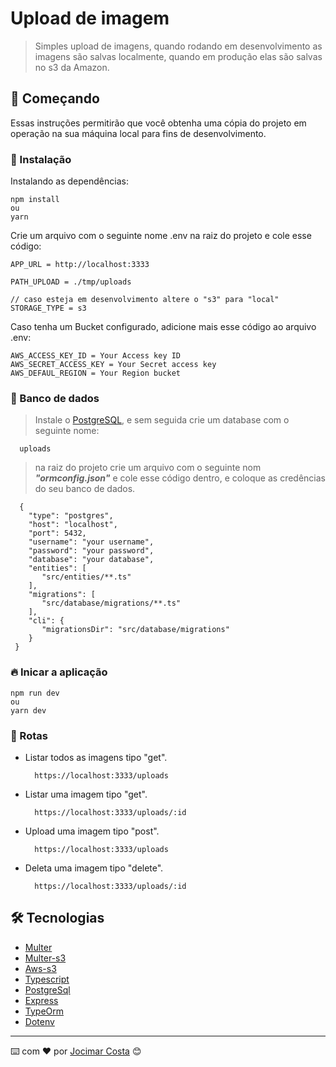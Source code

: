 # Upload de imagem

> Simples upload de imagens, quando rodando em desenvolvimento as imagens são salvas localmente, quando em produção elas são salvas no s3 da Amazon.

## 🚀 Começando

Essas instruções permitirão que você obtenha uma cópia do projeto em operação na sua máquina local para fins de desenvolvimento.

### 🔧 Instalação

Instalando as dependências:

```
npm install
ou
yarn
```

Crie um arquivo com o seguinte nome .env na raiz do projeto e cole esse código:

```
APP_URL = http://localhost:3333

PATH_UPLOAD = ./tmp/uploads

// caso esteja em desenvolvimento altere o "s3" para "local"
STORAGE_TYPE = s3
```
Caso tenha um Bucket configurado, adicione mais esse código ao arquivo .env:
```
AWS_ACCESS_KEY_ID = Your Access key ID
AWS_SECRET_ACCESS_KEY = Your Secret access key
AWS_DEFAUL_REGION = Your Region bucket
```

### 🔰 Banco de dados
> Instale o [PostgreSQL](https://www.postgresql.org/download/), e sem seguida crie um database com o seguinte nome:
```
  uploads
```

> na raiz do projeto crie um arquivo com o seguinte nom ***"ormconfig.json"***
> e cole esse código dentro, e coloque as credências do seu banco de dados.
```
  {
    "type": "postgres",
    "host": "localhost",
    "port": 5432,
    "username": "your username",
    "password": "your password",
    "database": "your database",
    "entities": [
       "src/entities/**.ts"
    ],
    "migrations": [
       "src/database/migrations/**.ts"
    ],
    "cli": {
       "migrationsDir": "src/database/migrations"
    }
 }
```

### 🔥 Inicar a aplicação
```
npm run dev
ou
yarn dev
```

### 📛 Rotas
* Listar todos as imagens tipo "get".
  
  ```
    https://localhost:3333/uploads
  ```

* Listar uma imagem tipo "get".
  
  ```
    https://localhost:3333/uploads/:id
  ```

* Upload uma imagem tipo "post".
  
  ```
    https://localhost:3333/uploads
  ```

* Deleta uma imagem tipo "delete".
  
  ```
    https://localhost:3333/uploads/:id
  ```

## 🛠️ Tecnologias

* [Multer](https://github.com/expressjs/multer) 
* [Multer-s3](https://github.com/badunk/multer-s3) 
* [Aws-s3](https://docs.aws.amazon.com/pt_br/AmazonS3/latest/userguide/Welcome.html)
* [Typescript](https://www.typescriptlang.org/)
* [PostgreSql](https://www.postgresql.org/docs/)
* [Express](https://expressjs.com/en/starter/installing.html)
* [TypeOrm](https://typeorm.io/)
* [Dotenv](https://github.com/motdotla/dotenv)

---
⌨️ com ❤️ por [Jocimar Costa](https://github.com/jocimarjsc) 😊